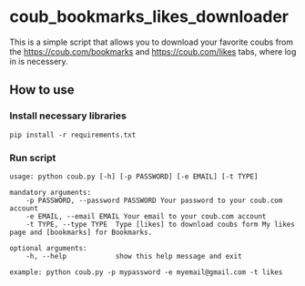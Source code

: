 # coub_bookmarks_likes_downloader

This is a simple script that allows you to download your favorite coubs from the <https://coub.com/bookmarks> and <https://coub.com/likes> tabs, where log in is necessery.

## How to use

### Install necessary libraries

    pip install -r requirements.txt

### Run script

    usage: python coub.py [-h] [-p PASSWORD] [-e EMAIL] [-t TYPE]

    mandatory arguments:
        -p PASSWORD, --password PASSWORD Your password to your coub.com account
        -e EMAIL, --email EMAIL Your email to your coub.com account
        -t TYPE, --type TYPE  Type [likes] to download coubs form My likes page and [bookmarks] for Bookmarks.
    
    optional arguments:
        -h, --help            show this help message and exit
    
    example: python coub.py -p mypassword -e myemail@gmail.com -t likes
